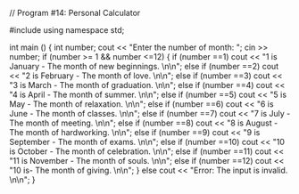 // Program #14: Personal Calculator

#include <iostream>
using namespace std;

int main () {
  int number;
  cout << "Enter the number of month: ";
  cin >> number;
  if (number >= 1 && number <=12) {
    if (number ==1)
      cout << "1 is January - The month of new beginnings. \n\n";
    else if (number ==2)
      cout << "2 is February - The month of love. \n\n";
    else if (number ==3)
      cout << "3 is March - The month of graduation. \n\n";
     else if (number ==4)
      cout << "4 is April - The month of summer. \n\n";
     else if (number ==5)
      cout << "5 is May - The month of relaxation. \n\n";
    else if (number ==6)
      cout << "6 is June - The month of classes. \n\n";
    else if (number ==7)
      cout << "7 is July - The month of meeting. \n\n";
    else if (number ==8)
      cout << "8 is August - The month of hardworking. \n\n";
    else if (number ==9)
      cout << "9 is September - The month of exams. \n\n";
    else if (number ==10)
      cout << "10 is October - The month of celebration. \n\n";
    else if (number ==11)
      cout << "11 is November - The month of souls. \n\n";
    else if (number ==12)
      cout << "10 is- The month of giving. \n\n";
} else 
  cout << "Error: The input is invalid. \n\n";
}




      
